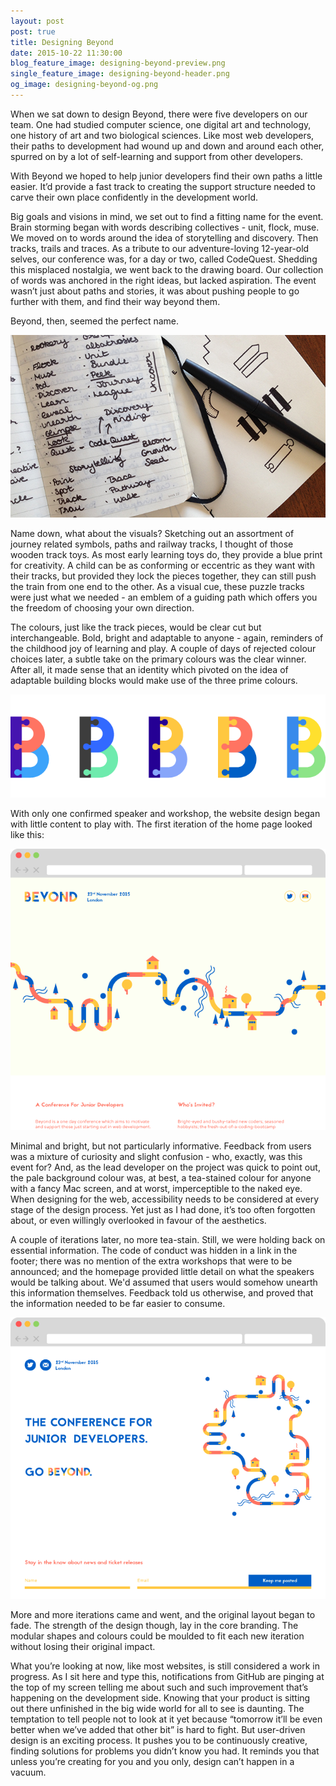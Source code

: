 ```yaml
---
layout: post
post: true
title: Designing Beyond
date: 2015-10-22 11:30:00
blog_feature_image: designing-beyond-preview.png
single_feature_image: designing-beyond-header.png
og_image: designing-beyond-og.png
---
```


When we sat down to design Beyond, there were five developers on our team. One had studied computer science, one digital art and technology, one history of art and two biological sciences. Like most web developers, their paths to development had wound up and down and around each other, spurred on by a lot of self-learning and support from other developers.

With Beyond we hoped to help junior developers find their own paths a little easier. It’d provide a fast track to creating the support structure needed to carve their own place confidently in the development world.

Big goals and visions in mind, we set out to find a fitting name for the event. Brain storming began with words describing collectives - unit, flock, muse. We moved on to words around the idea of storytelling and discovery. Then tracks, trails and traces. As a tribute to our adventure-loving 12-year-old selves, our conference was, for a day or two, called CodeQuest. Shedding this misplaced nostalgia, we went back to the drawing board. Our collection of words was anchored in the right ideas, but lacked aspiration. The event wasn’t just about paths and stories, it was about pushing people to go further with them, and find their way beyond them.

Beyond, then, seemed the perfect name.

![Sketches](/img/blog-content/designing-beyond-brainstorming.jpeg)

Name down, what about the visuals? Sketching out an assortment of journey related symbols, paths and railway tracks, I thought of those wooden track toys. As most early learning toys do, they provide a blue print for creativity. A child can be as conforming or eccentric as they want with their tracks, but provided they lock the pieces together, they can still push the train from one end to the other. As a visual cue, these puzzle tracks were just what we needed - an emblem of a guiding path which offers you the freedom of choosing your own direction.  

The colours, just like the track pieces, would be clear cut but interchangeable. Bold, bright and adaptable to anyone - again, reminders of the childhood joy of learning and play. A couple of days of rejected colour choices later, a subtle take on the primary colours was the clear winner. After all, it made sense that an identity which pivoted on the idea of adaptable building blocks would make use of the three prime colours.

![Beyond Colours](/img/blog-content/designing-beyond-colours.png)

With only one confirmed speaker and workshop, the website design began with little content to play with. The first iteration of the home page looked like this:

![First Homepage Design](/img/blog-content/designing-beyond-first-website-design.png)

Minimal and bright, but not particularly informative. Feedback from users was a mixture of curiosity and slight confusion - who, exactly, was this event for? And, as the lead developer on the project was quick to point out, the pale background colour was, at best, a tea-stained colour for anyone with a fancy Mac screen, and at worst, imperceptible to the naked eye. When designing for the web, accessibility needs to be considered at every stage of the design process. Yet just as I had done, it’s too often forgotten about, or even willingly overlooked in favour of the aesthetics.

A couple of iterations later, no more tea-stain. Still, we were holding back on essential information. The code of conduct was hidden in a link in the footer; there was no mention of the extra workshops that were to be announced; and the homepage provided little detail on what the speakers would be talking about. We'd assumed that users would somehow unearth this information themselves. Feedback told us otherwise, and proved that the information needed to be far easier to consume.

![Second Homepage Design](/img/blog-content/designing-beyond-second-website-design.png)


More and more iterations came and went, and the original layout began to fade. The strength of the design though, lay in the core branding. The modular shapes and colours could be moulded to fit each new iteration without losing their original impact.

What you’re looking at now, like most websites, is still considered a work in progress. As I sit here and type this, notifications from GitHub are pinging at the top of my screen telling me about such and such improvement that’s happening on the development side. Knowing that your product is sitting out there unfinished in the big wide world for all to see is daunting. The temptation to tell people not to look at it yet because “tomorrow it’ll be even better when we’ve added that other bit” is hard to fight. But user-driven design is an exciting process. It pushes you to be continuously creative, finding solutions for problems you didn’t know you had. It reminds you that unless you’re creating for you and you only, design can’t happen in a vacuum.
